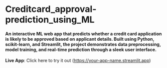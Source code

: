 # Creditcard_approval-prediction_using_ML
#### An interactive ML web app that predicts whether a credit card application is likely to be approved based on applicant details. Built using Python, scikit-learn, and Streamlit, the project demonstrates data preprocessing, model training, and real-time prediction through a sleek user interface.
**Live App**: Click here to try it out (https://your-app-name.streamlit.app)
